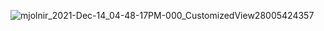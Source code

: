 ![mjolnir_2021-Dec-14_04-48-17PM-000_CustomizedView28005424357](https://user-images.githubusercontent.com/91874598/146077386-d0d95fec-e2ef-4db6-ad6a-3bb9104ec60a.png)
